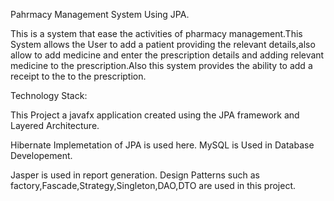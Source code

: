 Pahrmacy Management System Using JPA.

This is  a system that ease the activities of pharmacy management.This System allows the User to add a patient providing the relevant
details,also allow to add medicine and enter the prescription details and adding relevant medicine to the prescription.Also this system
provides the ability to add a receipt to the to the prescription.




Technology Stack:


This Project a javafx application created using the JPA framework  and Layered Architecture.

Hibernate Implemetation of JPA is used here.
MySQL is Used in Database Developement.

Jasper is used in report generation.
Design Patterns such as factory,Fascade,Strategy,Singleton,DAO,DTO are used in this project.